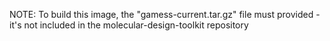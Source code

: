 NOTE: To build this image, the "gamess-current.tar.gz" file must provided - it's not included in the molecular-design-toolkit repository

